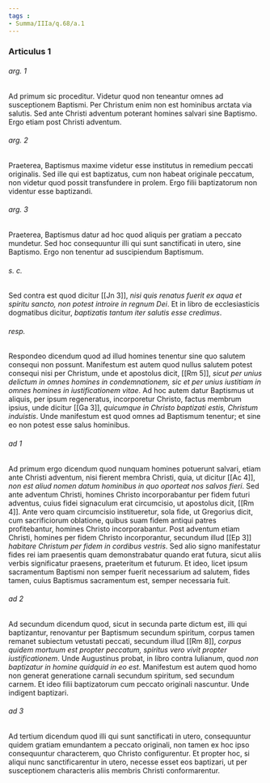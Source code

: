 ```yaml
---
tags : 
- Summa/IIIa/q.68/a.1
---
```


### Articulus 1

###### arg. 1
Ad primum sic proceditur. Videtur quod non teneantur omnes ad susceptionem Baptismi. Per Christum enim non est hominibus arctata via salutis. Sed ante Christi adventum poterant homines salvari sine Baptismo. Ergo etiam post Christi adventum.

###### arg. 2
Praeterea, Baptismus maxime videtur esse institutus in remedium peccati originalis. Sed ille qui est baptizatus, cum non habeat originale peccatum, non videtur quod possit transfundere in prolem. Ergo filii baptizatorum non videntur esse baptizandi.

###### arg. 3
Praeterea, Baptismus datur ad hoc quod aliquis per gratiam a peccato mundetur. Sed hoc consequuntur illi qui sunt sanctificati in utero, sine Baptismo. Ergo non tenentur ad suscipiendum Baptismum.

###### s. c.
Sed contra est quod dicitur [[Jn 3]], *nisi quis renatus fuerit ex aqua et spiritu sancto, non potest introire in regnum Dei*. Et in libro de ecclesiasticis dogmatibus dicitur, *baptizatis tantum iter salutis esse credimus*.

###### resp.
Respondeo dicendum quod ad illud homines tenentur sine quo salutem consequi non possunt. Manifestum est autem quod nullus salutem potest consequi nisi per Christum, unde et apostolus dicit, [[Rm 5]], *sicut per unius delictum in omnes homines in condemnationem, sic et per unius iustitiam in omnes homines in iustificationem vitae*. Ad hoc autem datur Baptismus ut aliquis, per ipsum regeneratus, incorporetur Christo, factus membrum ipsius, unde dicitur [[Ga 3]], *quicumque in Christo baptizati estis, Christum induistis*. Unde manifestum est quod omnes ad Baptismum tenentur; et sine eo non potest esse salus hominibus.

###### ad 1
Ad primum ergo dicendum quod nunquam homines potuerunt salvari, etiam ante Christi adventum, nisi fierent membra Christi, quia, ut dicitur [[Ac 4]], *non est aliud nomen datum hominibus in quo oporteat nos salvos fieri*. Sed ante adventum Christi, homines Christo incorporabantur per fidem futuri adventus, cuius fidei signaculum erat circumcisio, ut apostolus dicit, [[Rm 4]]. Ante vero quam circumcisio institueretur, sola fide, ut Gregorius dicit, cum sacrificiorum oblatione, quibus suam fidem antiqui patres profitebantur, homines Christo incorporabantur. Post adventum etiam Christi, homines per fidem Christo incorporantur, secundum illud [[Ep 3]] *habitare Christum per fidem in cordibus vestris*. Sed alio signo manifestatur fides rei iam praesentis quam demonstrabatur quando erat futura, sicut aliis verbis significatur praesens, praeteritum et futurum. Et ideo, licet ipsum sacramentum Baptismi non semper fuerit necessarium ad salutem, fides tamen, cuius Baptismus sacramentum est, semper necessaria fuit.

###### ad 2
Ad secundum dicendum quod, sicut in secunda parte dictum est, illi qui baptizantur, renovantur per Baptismum secundum spiritum, corpus tamen remanet subiectum vetustati peccati, secundum illud [[Rm 8]], *corpus quidem mortuum est propter peccatum, spiritus vero vivit propter iustificationem*. Unde Augustinus probat, in libro contra Iulianum, quod *non baptizatur in homine quidquid in eo est*. Manifestum est autem quod homo non generat generatione carnali secundum spiritum, sed secundum carnem. Et ideo filii baptizatorum cum peccato originali nascuntur. Unde indigent baptizari.

###### ad 3
Ad tertium dicendum quod illi qui sunt sanctificati in utero, consequuntur quidem gratiam emundantem a peccato originali, non tamen ex hoc ipso consequuntur characterem, quo Christo configurentur. Et propter hoc, si aliqui nunc sanctificarentur in utero, necesse esset eos baptizari, ut per susceptionem characteris aliis membris Christi conformarentur.

